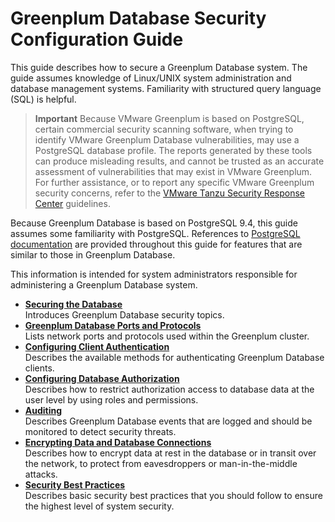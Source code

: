 # Greenplum Database Security Configuration Guide 

This guide describes how to secure a Greenplum Database system. The guide assumes knowledge of Linux/UNIX system administration and database management systems. Familiarity with structured query language \(SQL\) is helpful.

> **Important** Because VMware Greenplum is based on PostgreSQL, certain commercial security scanning software, when trying to identify VMware Greenplum Database vulnerabilities, may use a PostgreSQL database profile. The reports generated by these tools can produce misleading results, and cannot be trusted as an accurate assessment of vulnerabilities that may exist in VMware Greenplum. For further assistance, or to report any specific VMware Greenplum security concerns, refer to the [VMware Tanzu Security Response Center](https://tanzu.vmware.com/security) guidelines.

Because Greenplum Database is based on PostgreSQL 9.4, this guide assumes some familiarity with PostgreSQL. References to [PostgreSQL documentation](https://www.postgresql.org/docs/9.4/index.html) are provided throughout this guide for features that are similar to those in Greenplum Database.

This information is intended for system administrators responsible for administering a Greenplum Database system.

-   **[Securing the Database](../topics/SecuringGPDB.html)**  
Introduces Greenplum Database security topics.
-   **[Greenplum Database Ports and Protocols](../topics/ports_and_protocols.html)**  
Lists network ports and protocols used within the Greenplum cluster.
-   **[Configuring Client Authentication](../topics/Authenticate.html)**  
Describes the available methods for authenticating Greenplum Database clients.
-   **[Configuring Database Authorization](../topics/Authorization.html)**  
Describes how to restrict authorization access to database data at the user level by using roles and permissions.
-   **[Auditing](../topics/Auditing.html)**  
Describes Greenplum Database events that are logged and should be monitored to detect security threats.
-   **[Encrypting Data and Database Connections](../topics/Encryption.html)**  
Describes how to encrypt data at rest in the database or in transit over the network, to protect from eavesdroppers or man-in-the-middle attacks.
-   **[Security Best Practices](../topics/BestPractices.html)**  
Describes basic security best practices that you should follow to ensure the highest level of system security. 

